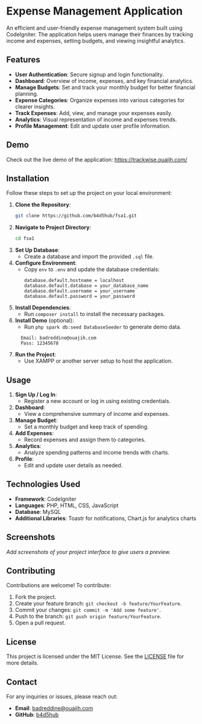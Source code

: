 # Expense Management Application

An efficient and user-friendly expense management system built using CodeIgniter. The application helps users manage their finances by tracking income and expenses, setting budgets, and viewing insightful analytics.

## Features

- **User Authentication**: Secure signup and login functionality.
- **Dashboard**: Overview of income, expenses, and key financial analytics.
- **Manage Budgets**: Set and track your monthly budget for better financial planning.
- **Expense Categories**: Organize expenses into various categories for clearer insights.
- **Track Expenses**: Add, view, and manage your expenses easily.
- **Analytics**: Visual representation of income and expenses trends.
- **Profile Management**: Edit and update user profile information.

## Demo

Check out the live demo of the application: https://trackwise.ouajih.com/

## Installation

Follow these steps to set up the project on your local environment:

1. **Clone the Repository**:
   ```bash
   git clone https://github.com/b4d5hub/fsa1.git
   ```
2. **Navigate to Project Directory**:
   ```bash
   cd fsa1
   ```
3. **Set Up Database**:
   - Create a database and import the provided `.sql` file.
4. **Configure Environment**:
   - Copy `env` to `.env` and update the database credentials:
     ```plaintext
     database.default.hostname = localhost
     database.default.database = your_database_name
     database.default.username = your_username
     database.default.password = your_password
     ```
5. **Install Dependencies**:
   - Run `composer install` to install the necessary packages.
6. **Install Demo** (optional):
   - Run `php spark db:seed DatabaseSeeder` to generate demo data.
   ```plaintext
     Email: badreddine@ouajih.com
     Pass: 12345678
   ```
7. **Run the Project**:
   - Use XAMPP or another server setup to host the application.

## Usage

1. **Sign Up / Log In**:
   - Register a new account or log in using existing credentials.
2. **Dashboard**:
   - View a comprehensive summary of income and expenses.
3. **Manage Budget**:
   - Set a monthly budget and keep track of spending.
4. **Add Expenses**:
   - Record expenses and assign them to categories.
5. **Analytics**:
   - Analyze spending patterns and income trends with charts.
6. **Profile**:
   - Edit and update user details as needed.

## Technologies Used

- **Framework**: CodeIgniter
- **Languages**: PHP, HTML, CSS, JavaScript
- **Database**: MySQL
- **Additional Libraries**: Toastr for notifications, Chart.js for analytics charts

## Screenshots

_Add screenshots of your project interface to give users a preview._

## Contributing

Contributions are welcome! To contribute:

1. Fork the project.
2. Create your feature branch: `git checkout -b feature/YourFeature`.
3. Commit your changes: `git commit -m 'Add some feature'`.
4. Push to the branch: `git push origin feature/YourFeature`.
5. Open a pull request.

## License

This project is licensed under the MIT License. See the [LICENSE](LICENSE) file for more details.

## Contact

For any inquiries or issues, please reach out:

- **Email**: badreddine@ouajih.com
- **GitHub**: [b4d5hub](https://github.com/b4d5hub)
